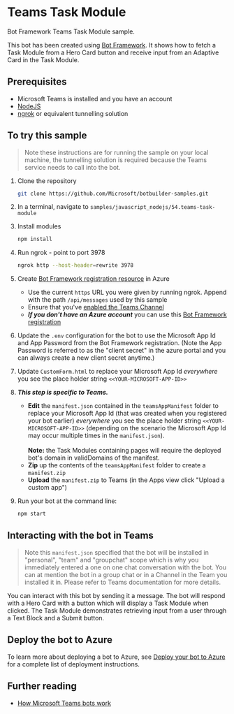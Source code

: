 # Teams Task Module

Bot Framework Teams Task Module sample.

This bot has been created using [Bot Framework](https://dev.botframework.com). It shows how to fetch a Task Module from a Hero Card button and receive input from an Adaptive Card in the Task Module.

## Prerequisites

- Microsoft Teams is installed and you have an account
- [NodeJS](https://nodejs.org/en/)
- [ngrok](https://ngrok.com/) or equivalent tunnelling solution

## To try this sample

> Note these instructions are for running the sample on your local machine, the tunnelling solution is required because
the Teams service needs to call into the bot.

1) Clone the repository

    ```bash
    git clone https://github.com/Microsoft/botbuilder-samples.git
    ```

1) In a terminal, navigate to `samples/javascript_nodejs/54.teams-task-module`

1) Install modules

    ```bash
    npm install
    ```

1) Run ngrok - point to port 3978

    ```bash
    ngrok http --host-header=rewrite 3978
    ```

1) Create [Bot Framework registration resource](https://docs.microsoft.com/en-us/azure/bot-service/bot-service-quickstart-registration) in Azure
    - Use the current `https` URL you were given by running ngrok. Append with the path `/api/messages` used by this sample
    - Ensure that you've [enabled the Teams Channel](https://docs.microsoft.com/en-us/azure/bot-service/channel-connect-teams?view=azure-bot-service-4.0)
    - __*If you don't have an Azure account*__ you can use this [Bot Framework registration](https://docs.microsoft.com/en-us/microsoftteams/platform/bots/how-to/create-a-bot-for-teams#register-your-web-service-with-the-bot-framework)

1) Update the `.env` configuration for the bot to use the Microsoft App Id and App Password from the Bot Framework registration. (Note the App Password is referred to as the "client secret" in the azure portal and you can always create a new client secret anytime.)

1) Update `CustomForm.html` to replace your Microsoft App Id *everywhere* you see the place holder string `<<YOUR-MICROSOFT-APP-ID>>`

1) __*This step is specific to Teams.*__
    - **Edit** the `manifest.json` contained in the  `teamsAppManifest` folder to replace your Microsoft App Id (that was created when you registered your bot earlier) *everywhere* you see the place holder string `<<YOUR-MICROSOFT-APP-ID>>` (depending on the scenario the Microsoft App Id may occur multiple times in the `manifest.json`).   <br/><br/>**Note:** the Task Modules containing pages will require the deployed bot's domain in validDomains of the manifest.
    - **Zip** up the contents of the `teamsAppManifest` folder to create a `manifest.zip`
    - **Upload** the `manifest.zip` to Teams (in the Apps view click "Upload a custom app")

1) Run your bot at the command line:

    ```bash
    npm start
    ```

## Interacting with the bot in Teams

> Note this `manifest.json` specified that the bot will be installed in "personal", "team" and "groupchat" scope which is why you immediately entered a one on one chat conversation with the bot. You can at mention the bot in a group chat or in a Channel in the Team you installed it in. Please refer to Teams documentation for more details.

You can interact with this bot by sending it a message. The bot will respond with a Hero Card with a button which will display a Task Module when clicked.  The Task Module demonstrates retrieving input from a user through a Text Block and a Submit button.

## Deploy the bot to Azure

To learn more about deploying a bot to Azure, see [Deploy your bot to Azure](https://aka.ms/azuredeployment) for a complete list of deployment instructions.

## Further reading

- [How Microsoft Teams bots work](https://docs.microsoft.com/en-us/azure/bot-service/bot-builder-basics-teams?view=azure-bot-service-4.0&tabs=javascript)

